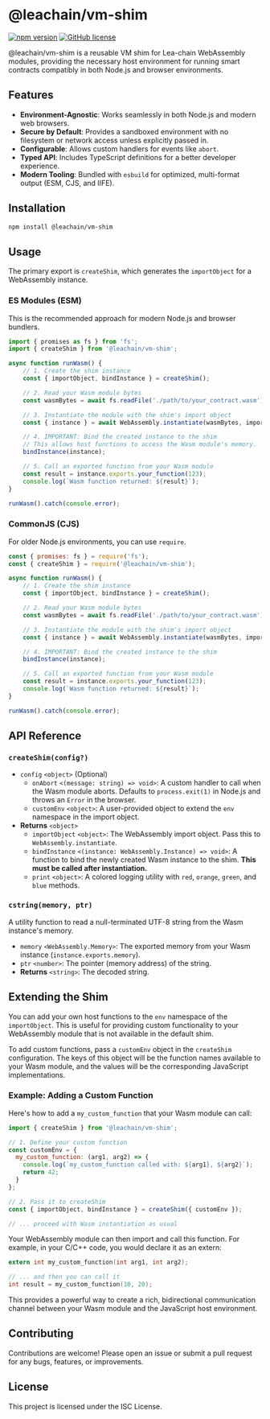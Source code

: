 <!--
giturl: https://github.com/LEA-Blockchain/vm-shim.git
name: vm-shim
version: 1.1.0
description: A reusable VM shim for Lea-chain WebAssembly modules, compatible with Node.js and browsers.
-->

# @leachain/vm-shim

[![npm version](https://img.shields.io/npm/v/@leachain/vm-shim)](https://www.npmjs.com/package/@leachain/vm-shim)
[![GitHub license](https://img.shields.io/github/license/LEA-Blockchain/vm-shim)](https://github.com/LEA-Blockchain/vm-shim/blob/main/LICENSE)

@leachain/vm-shim is a reusable VM shim for Lea-chain WebAssembly modules, providing the necessary host environment for running smart contracts compatibly in both Node.js and browser environments.

## Features

-   **Environment-Agnostic**: Works seamlessly in both Node.js and modern web browsers.
-   **Secure by Default**: Provides a sandboxed environment with no filesystem or network access unless explicitly passed in.
-   **Configurable**: Allows custom handlers for events like `abort`.
-   **Typed API**: Includes TypeScript definitions for a better developer experience.
-   **Modern Tooling**: Bundled with `esbuild` for optimized, multi-format output (ESM, CJS, and IIFE).

## Installation

```sh
npm install @leachain/vm-shim
```

## Usage

The primary export is `createShim`, which generates the `importObject` for a WebAssembly instance.

### ES Modules (ESM)

This is the recommended approach for modern Node.js and browser bundlers.

```javascript
import { promises as fs } from 'fs';
import { createShim } from '@leachain/vm-shim';

async function runWasm() {
    // 1. Create the shim instance
    const { importObject, bindInstance } = createShim();

    // 2. Read your Wasm module bytes
    const wasmBytes = await fs.readFile('./path/to/your_contract.wasm');

    // 3. Instantiate the module with the shim's import object
    const { instance } = await WebAssembly.instantiate(wasmBytes, importObject);

    // 4. IMPORTANT: Bind the created instance to the shim
    // This allows host functions to access the Wasm module's memory.
    bindInstance(instance);

    // 5. Call an exported function from your Wasm module
    const result = instance.exports.your_function(123);
    console.log(`Wasm function returned: ${result}`);
}

runWasm().catch(console.error);
```

### CommonJS (CJS)

For older Node.js environments, you can use `require`.

```javascript
const { promises: fs } = require('fs');
const { createShim } = require('@leachain/vm-shim');

async function runWasm() {
    // 1. Create the shim instance
    const { importObject, bindInstance } = createShim();

    // 2. Read your Wasm module bytes
    const wasmBytes = await fs.readFile('./path/to/your_contract.wasm');

    // 3. Instantiate the module with the shim's import object
    const { instance } = await WebAssembly.instantiate(wasmBytes, importObject);

    // 4. IMPORTANT: Bind the created instance to the shim
    bindInstance(instance);

    // 5. Call an exported function from your Wasm module
    const result = instance.exports.your_function(123);
    console.log(`Wasm function returned: ${result}`);
}

runWasm().catch(console.error);
```

## API Reference

### `createShim(config?)`

-   `config` `<object>` (Optional)
    -   `onAbort` `<(message: string) => void>`: A custom handler to call when the Wasm module aborts. Defaults to `process.exit(1)` in Node.js and throws an `Error` in the browser.
    -   `customEnv` `<object>`: A user-provided object to extend the `env` namespace in the import object.
-   **Returns** `<object>`
    -   `importObject` `<object>`: The WebAssembly import object. Pass this to `WebAssembly.instantiate`.
    -   `bindInstance` `<(instance: WebAssembly.Instance) => void>`: A function to bind the newly created Wasm instance to the shim. **This must be called after instantiation.**
    -   `print` `<object>`: A colored logging utility with `red`, `orange`, `green`, and `blue` methods.

### `cstring(memory, ptr)`

A utility function to read a null-terminated UTF-8 string from the Wasm instance's memory.

-   `memory` `<WebAssembly.Memory>`: The exported memory from your Wasm instance (`instance.exports.memory`).
-   `ptr` `<number>`: The pointer (memory address) of the string.
-   **Returns** `<string>`: The decoded string.

## Extending the Shim

You can add your own host functions to the `env` namespace of the `importObject`. This is useful for providing custom functionality to your WebAssembly module that is not available in the default shim.

To add custom functions, pass a `customEnv` object in the `createShim` configuration. The keys of this object will be the function names available to your Wasm module, and the values will be the corresponding JavaScript implementations.

### Example: Adding a Custom Function

Here's how to add a `my_custom_function` that your Wasm module can call:

```javascript
import { createShim } from '@leachain/vm-shim';

// 1. Define your custom function
const customEnv = {
  my_custom_function: (arg1, arg2) => {
    console.log(`my_custom_function called with: ${arg1}, ${arg2}`);
    return 42;
  }
};

// 2. Pass it to createShim
const { importObject, bindInstance } = createShim({ customEnv });

// ... proceed with Wasm instantiation as usual
```

Your WebAssembly module can then import and call this function. For example, in your C/C++ code, you would declare it as an extern:

```c
extern int my_custom_function(int arg1, int arg2);

// ... and then you can call it
int result = my_custom_function(10, 20);
```

This provides a powerful way to create a rich, bidirectional communication channel between your Wasm module and the JavaScript host environment.

## Contributing

Contributions are welcome! Please open an issue or submit a pull request for any bugs, features, or improvements.

## License

This project is licensed under the ISC License.
